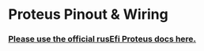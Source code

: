 # Proteus Pinout & Wiring

### [Please use the official rusEfi Proteus docs here.](https://github.com/rusefi/rusefi/wiki/Proteus-Manual)
